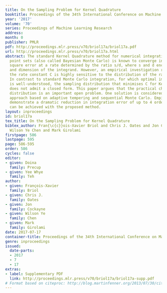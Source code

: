 ```yaml
---
title: On the Sampling Problem for Kernel Quadrature
booktitle: Proceedings of the 34th International Conference on Machine Learning
year: '2017'
volume: '70'
series: Proceedings of Machine Learning Research
address: 
month: 0
publisher: PMLR
pdf: http://proceedings.mlr.press/v70/briol17a/briol17a.pdf
url: http://proceedings.mlr.press/v70/briol17a.html
abstract: The standard Kernel Quadrature method for numerical integration with random
  point sets (also called Bayesian Monte Carlo) is known to converge in root mean
  square error at a rate determined by the ratio s/d, where s and d encode the smoothness
  and dimension of the integrand. However, an empirical investigation reveals that
  the rate constant C is highly sensitive to the distribution of the random points.
  In contrast to standard Monte Carlo integration, for which optimal importance sampling
  is well-understood, the sampling distribution that minimises C for Kernel Quadrature
  does not admit a closed form. This paper argues that the practical choice of sampling
  distribution is an important open problem. One solution is considered; a novel automatic
  approach based on adaptive tempering and sequential Monte Carlo. Empirical results
  demonstrate a dramatic reduction in integration error of up to 4 orders of magnitude
  can be achieved with the proposed method.
layout: inproceedings
id: briol17a
tex_title: On the Sampling Problem for Kernel Quadrature
bibtex_author: Fran{\c{c}}ois-Xavier Briol and Chris J. Oates and Jon Cockayne and
  Wilson Ye Chen and Mark Girolami
firstpage: 586
lastpage: 595
page: 586-595
order: 586
cycles: false
editor:
- given: Doina
  family: Precup
- given: Yee Whye
  family: Teh
author:
- given: François-Xavier
  family: Briol
- given: Chris J.
  family: Oates
- given: Jon
  family: Cockayne
- given: Wilson Ye
  family: Chen
- given: Mark
  family: Girolami
date: 2017-07-17
container-title: Proceedings of the 34th International Conference on Machine Learning
genre: inproceedings
issued:
  date-parts:
  - 2017
  - 7
  - 17
extras:
- label: Supplementary PDF
  link: http://proceedings.mlr.press/v70/briol17a/briol17a-supp.pdf
# Format based on citeproc: http://blog.martinfenner.org/2013/07/30/citeproc-yaml-for-bibliographies/
---
```

